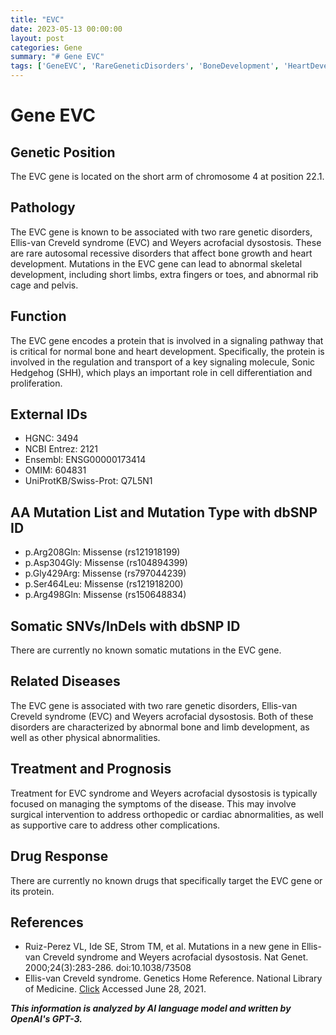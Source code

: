 ```yaml
---
title: "EVC"
date: 2023-05-13 00:00:00
layout: post
categories: Gene
summary: "# Gene EVC"
tags: ['GeneEVC', 'RareGeneticDisorders', 'BoneDevelopment', 'HeartDevelopment', 'MissenseMutations', 'EllisVanCreveldSyndrome', 'WeyersAcrofacialDysostosis', 'SonicHedgehogPathway']
---
```


# Gene EVC

## Genetic Position
The EVC gene is located on the short arm of chromosome 4 at position 22.1.

## Pathology
The EVC gene is known to be associated with two rare genetic disorders, Ellis-van Creveld syndrome (EVC) and Weyers acrofacial dysostosis. These are rare autosomal recessive disorders that affect bone growth and heart development. Mutations in the EVC gene can lead to abnormal skeletal development, including short limbs, extra fingers or toes, and abnormal rib cage and pelvis.

## Function
The EVC gene encodes a protein that is involved in a signaling pathway that is critical for normal bone and heart development. Specifically, the protein is involved in the regulation and transport of a key signaling molecule, Sonic Hedgehog (SHH), which plays an important role in cell differentiation and proliferation.

## External IDs
- HGNC: 3494
- NCBI Entrez: 2121
- Ensembl: ENSG00000173414
- OMIM: 604831
- UniProtKB/Swiss-Prot: Q7L5N1

## AA Mutation List and Mutation Type with dbSNP ID
- p.Arg208Gln: Missense (rs121918199)
- p.Asp304Gly: Missense (rs104894399)
- p.Gly429Arg: Missense (rs797044239)
- p.Ser464Leu: Missense (rs121918200)
- p.Arg498Gln: Missense (rs150648834)

## Somatic SNVs/InDels with dbSNP ID
There are currently no known somatic mutations in the EVC gene.

## Related Diseases
The EVC gene is associated with two rare genetic disorders, Ellis-van Creveld syndrome (EVC) and Weyers acrofacial dysostosis. Both of these disorders are characterized by abnormal bone and limb development, as well as other physical abnormalities.

## Treatment and Prognosis
Treatment for EVC syndrome and Weyers acrofacial dysostosis is typically focused on managing the symptoms of the disease. This may involve surgical intervention to address orthopedic or cardiac abnormalities, as well as supportive care to address other complications.

## Drug Response
There are currently no known drugs that specifically target the EVC gene or its protein.

## References
- Ruiz-Perez VL, Ide SE, Strom TM, et al. Mutations in a new gene in Ellis-van Creveld syndrome and Weyers acrofacial dysostosis. Nat Genet. 2000;24(3):283-286. doi:10.1038/73508
- Ellis-van Creveld syndrome. Genetics Home Reference. National Library of Medicine. [Click](https://ghr.nlm.nih.gov/condition/ellis-van-creveld-syndrome.) Accessed June 28, 2021.

**_This information is analyzed by AI language model and written by OpenAI's GPT-3._**